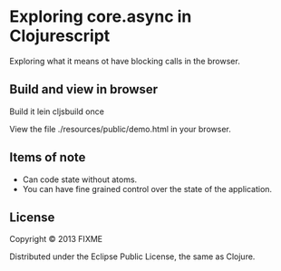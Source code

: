 # Exploring core.async in Clojurescript

Exploring what it means ot have blocking calls in the browser.

## Build and view in browser

Build it
    lein cljsbuild once

View the file ./resources/public/demo.html in your browser.

## Items of note

* Can code state without atoms.
* You can have fine grained control over the state of the application.

## License

Copyright © 2013 FIXME

Distributed under the Eclipse Public License, the same as Clojure.
